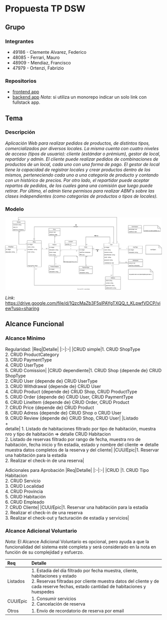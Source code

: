 # Propuesta TP DSW

## Grupo
### Integrantes
* 49186 - Clemente Alvarez, Federico
* 48085 - Ferrari, Mauro
* 48909 - Mendiaz, Francisco
* 47979 - Ortenzi, Fabrizio

### Repositorios
* [frontend app](http://hyperlinkToGihubOrGitlab)
* [backend app](http://hyperlinkToGihubOrGitlab)
*Nota*: si utiliza un monorepo indicar un solo link con fullstack app.

## Tema
### Descripción
*Aplicación Web para realizar pedidos de productos, de distintos tipos, comercializados por diversos locales. La misma cuenta con cuatro niveles de acceso (tipos de usuario): cliente (estándar o prémium), gestor de local, repartidor y admin. El cliente puede realizar pedidos de combinaciones de productos de un local, cada uno con una forma de pago. El gestor de local tiene la capacidad de registrar locales y crear productos dentro de los mismos, perteneciendo cada uno a una categoría de producto y contando con un histórico de precios. Por otro lado, el repartidor puede aceptar repartos de pedidos, de los cuales gana una comisión que luego puede retirar. Por último, el admin tiene permisos para realizar ABM's sobre las clases independientes (como categorías de productos o tipos de locales).*

### Modelo
![image](https://github.com/federicoclementealvarez/TP-DSW/blob/main/images/Modelo%20de%20Dominio%20-%20TP-DSW.svg)

*Link*: https://drive.google.com/file/d/1QzcMaZb3F5slPAYgTXQQ_t_KLpwfVDCP/view?usp=sharing

## Alcance Funcional 

### Alcance Mínimo


Regularidad:
|Req|Detalle|
|:-|:-|
|CRUD simple|1. CRUD ShopType<br>2. CRUD ProductCategory<br>3. CRUD PaymentType<br>4. CRUD UserType<br>5. CRUD Comission|
|CRUD dependiente|1. CRUD Shop {depende de} CRUD ShopType<br>2. CRUD User {depende de} CRUD UserType<br>3. CRUD Withdrawal {depende de} CRUD User<br>4. CRUD Product {depende de} CRUD Shop, CRUD ProductType
<br>5. CRUD Order {depende de} CRUD User, CRUD PaymentType<br>6. CRUD LineItem {depende de} CRUD Order, CRUD Product<br>7. CRUD Price {depende de} CRUD Product<br>8. CRUD Adress {depende de} CRUD Shop o CRUD User
<br>9. CRUD Review {depende de} CRUD Shop, CRUD User|
|Listado<br>+<br>detalle| 1. Listado de habitaciones filtrado por tipo de habitación, muestra nro y tipo de habitación => detalle CRUD Habitacion<br> 2. Listado de reservas filtrado por rango de fecha, muestra nro de habitación, fecha inicio y fin estadía, estado y nombre del cliente => detalle muestra datos completos de la reserva y del cliente|
|CUU/Epic|1. Reservar una habitación para la estadía<br>2. Realizar el check-in de una reserva|


Adicionales para Aprobación
|Req|Detalle|
|:-|:-|
|CRUD |1. CRUD Tipo Habitacion<br>2. CRUD Servicio<br>3. CRUD Localidad<br>4. CRUD Provincia<br>5. CRUD Habitación<br>6. CRUD Empleado<br>7. CRUD Cliente|
|CUU/Epic|1. Reservar una habitación para la estadía<br>2. Realizar el check-in de una reserva<br>3. Realizar el check-out y facturación de estadía y servicios|


### Alcance Adicional Voluntario

*Nota*: El Alcance Adicional Voluntario es opcional, pero ayuda a que la funcionalidad del sistema esté completa y será considerado en la nota en función de su complejidad y esfuerzo.

|Req|Detalle|
|:-|:-|
|Listados |1. Estadía del día filtrado por fecha muestra, cliente, habitaciones y estado <br>2. Reservas filtradas por cliente muestra datos del cliente y de cada reserve fechas, estado cantidad de habitaciones y huespedes|
|CUU/Epic|1. Consumir servicios<br>2. Cancelación de reserva|
|Otros|1. Envío de recordatorio de reserva por email|

